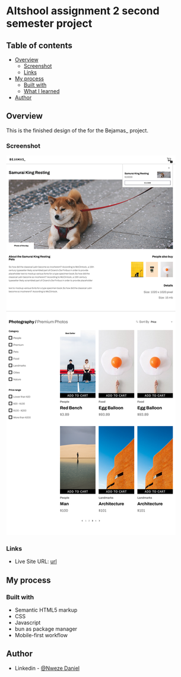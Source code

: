 # Altshool assignment 2 second semester project

## Table of contents

- [Overview](#overview)
  - [Screenshot](#screenshot)
  - [Links](#links)
- [My process](#my-process)
  - [Built with](#built-with)
  - [What I learned](#what-i-learned)
- [Author](#author)

## Overview

This is the finished design of the for the Bejamas\_ project.

### Screenshot

![](./public/assets/images/Screenshot.png)

### Links

- Live Site URL: [url](https://flashdaniel.github.io/Light-visual-landing-page/)

## My process

### Built with

- Semantic HTML5 markup
- CSS
- Javascript
- bun as package manager
- Mobile-first workflow

## Author

- Linkedin - [@Nweze Daniel](https://www.linkedin.com/in/daniel-nweze-017909214/)
